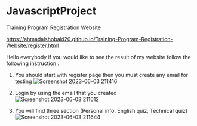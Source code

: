# JavascriptProject

Training Program Registration Website

https://ahmadalshobaki20.github.io/Training-Program-Registration-Website/register.html

Hello everybody if you would like to see the result of my website follow the following instruction :

1. You should start with register page then you must create any email for testing 
![Screenshot 2023-06-03 211416](https://github.com/AhmadAlshobaki20/Training-Program-Registration-Website/assets/127348872/8b247860-8985-47ed-a09e-6f8d3891993b)

2. Login by using the email that you created
![Screenshot 2023-06-03 211612](https://github.com/AhmadAlshobaki20/Training-Program-Registration-Website/assets/127348872/2b18159c-dfbd-49ae-a60d-840bee04fbae)

3. You will find three section (Personal info, English quiz, Technical quiz) 
![Screenshot 2023-06-03 211644](https://github.com/AhmadAlshobaki20/Training-Program-Registration-Website/assets/127348872/4f136425-6fc2-4248-90a5-29e0284cd032)


